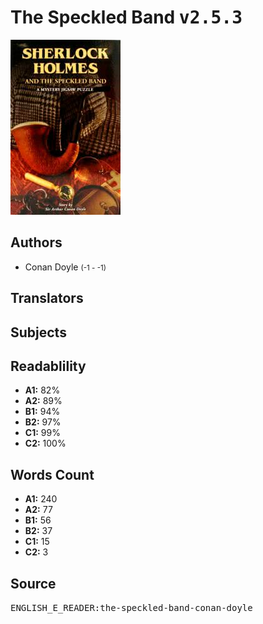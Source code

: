 # The Speckled Band <kbd>v2.5.3</kbd>

![](./cover.medium.jpg "")

## Authors


 - Conan Doyle <small>(-1 - -1)</small>

## Translators



## Subjects



## Readablility


 - **A1:** 82%
 - **A2:** 89%
 - **B1:** 94%
 - **B2:** 97%
 - **C1:** 99%
 - **C2:** 100%

## Words Count


 - **A1:** 240
 - **A2:** 77
 - **B1:** 56
 - **B2:** 37
 - **C1:** 15
 - **C2:** 3

## Source


<kbd>ENGLISH_E_READER:the-speckled-band-conan-doyle</kbd>
